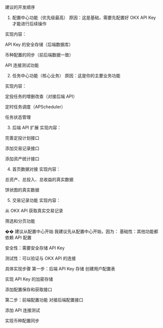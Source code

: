 建议的开发顺序
1. 配置中心功能（优先级最高）
原因：这是基础，需要先配置好 OKX API Key 才能进行后续操作

实现内容：

API Key 的安全存储（后端数据库）

币种配置的同步（前后端数据一致）

API 连接测试功能

2. 任务中心功能（核心业务）
原因：这是你的主要业务功能

实现内容：

定投任务的增删改查（对接后端 API）

定时任务调度（APScheduler）

任务状态管理

3. 后端 API 扩展
实现内容：

完善定投计划接口

添加交易记录接口

添加资产统计接口

4. 首页数据对接
实现内容：

总资产、总投入、总收益的真实数据

饼状图的真实数据

5. 交易记录功能
实现内容：

从 OKX API 获取真实交易记录

筛选和分页功能

�� 建议从配置中心开始
我建议先从配置中心开始，因为：
基础性：其他功能都依赖 API 配置

安全性：需要安全存储 API Key

测试性：可以验证与 OKX API 的连接

具体实现步骤
第一步：后端 API Key 存储
创建用户配置表

实现 API Key 的加密存储

添加配置保存和获取接口

第二步：前端配置功能
对接后端配置接口

添加 API 连接测试

实现币种配置同步


